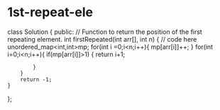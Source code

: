 # 1st-repeat-ele
class Solution {
  public:
    // Function to return the position of the first repeating element.
    int firstRepeated(int arr[], int n) {
        // code here
        unordered_map<int,int>mp;
        for(int i =0;i<n;i++){
            mp[arr[i]]++;
        }
        for(int i=0;i<n;i++){
            if(mp[arr[i]]>1)
            {
                return i+1;
                
            }
        }
        return -1;
    }
};
